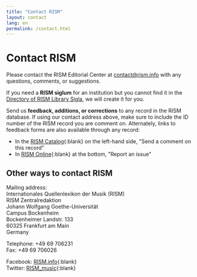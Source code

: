 ```yaml
---
title: "Contact RISM"
layout: contact
lang: en
permalink: /contact.html
---
```


# Contact RISM  

Please contact the RISM Editorial Center at [contact@rism.info](mailto:contact@rism.info) with any questions, comments, or suggestions.

If you need a **RISM siglum** for an institution but you cannot find it in the [Directory of RISM Library Sigla](/community/sigla.html), we will create it for you.

Send us **feedback, additions, or corrections** to any record in the RISM database. If using our contact address above, make sure to include the ID number of the RISM record you are comment on. Alternately, links to feedback forms are also available through any record:
- In the [RISM Catalog](https://opac.rism.info){:blank}  on the left-hand side, "Send a comment on this record"   
- In [RISM Online](https://rism.online/){:blank} at the bottom, "Report an issue"

## Other ways to contact RISM    

Mailing address:   
Internationales Quellenlexikon der Musik (RISM)  
RISM Zentralredaktion  
Johann Wolfgang Goethe-Universität  
Campus Bockenheim  
Bockenheimer Landstr. 133  
60325 Frankfurt am Main  
Germany  

Telephone: +49 69 706231  
Fax: +49 69 706026

Facebook: [RISM.info](https://www.facebook.com/RISM.info/){:blank}  
Twitter: [RISM_music](https://twitter.com/RISM_music){:blank}  
